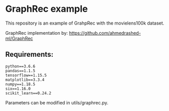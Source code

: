 # GraphRec example
This repository is an example of GrahpRec with the movielens100k dataset.

GraphRec implementation by: https://github.com/ahmedrashed-ml/GraphRec

## Requirements: 
    python==3.6.6
	pandas==1.1.5
	tensorflow==1.15.5
	matplotlib==3.3.4
	numpy==1.18.5
	six==1.16.0
	scikit_learn==0.24.2
  

Parameters can be modified in utils/graphrec.py.

